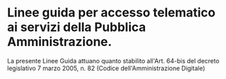 # Linee guida per accesso telematico ai servizi della Pubblica Amministrazione.


La presente Linee Guida attuano quanto stabilito all'Art. 64-bis del decreto 
legislativo 7 marzo 2005, n. 82 (Codice dell'Amministrazione Digitale)
